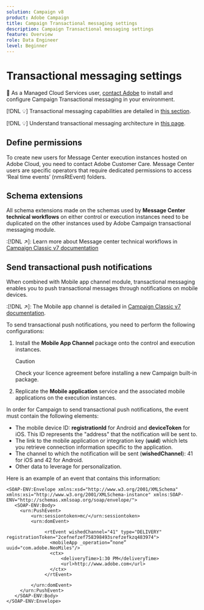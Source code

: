 ```yaml
---
solution: Campaign v8
product: Adobe Campaign
title: Campaign Transactional messaging settings
description: Campaign Transactional messaging settings
feature: Overview
role: Data Engineer
level: Beginner
---
```

# Transactional messaging settings

:speech_balloon: As a Managed Cloud Services user, [contact Adobe](../start/campaign-faq.md#support) to install and configure Campaign Transactional messaging in your environment.

[!DNL :bulb:] Transactional messaging capabilities are detailed in [this section](../send/transactional.md).

[!DNL :bulb:] Understand transactional messaging architecture in [this page](../dev/architecture.md).

## Define permissions

To create new users for Message Center execution instances hosted on Adobe Cloud, you need to contact Adobe Customer Care. Message Center users are specific operators that require dedicated permissions to access ‘Real time events’ (nmsRtEvent) folders.

## Schema extensions 

All schema extensions made on the schemas used by **Message Center technical workflows** on either control or execution instances need to be duplicated on the other instances used by Adobe Campaign transactional messaging module.

:[!DNL :arrow_upper_right:]: Learn more about Message center technical workflows in [Campaign Classic v7 documentation](https://experienceleague.adobe.com/docs/campaign-classic/using/transactional-messaging/instance-configuration/technical-workflows.html?lang=en#control-instance-workflows)

## Send transactional push notifications

When combined with Mobile app channel module, transactional messaging enables you to push transactional messages through notifications on mobile devices.

:[!DNL :arrow_upper_right:]: The Mobile app channel is detailed in [Campaign Classic v7 documentation](https://experienceleague.adobe.com/docs/campaign-classic/using/sending-messages/sending-push-notifications/about-mobile-app-channel.html?lang=en#sending-messages).

To send transactional push notifications, you need to perform the following configurations:

1. Install the **Mobile App Channel** package onto the control and execution instances.

    >[!CAUTION]
    >
    >Check your licence agreement before installing a new Campaign built-in package.

1. Replicate the **Mobile application** service and the associated mobile applications on the execution instances.

In order for Campaign to send transactional push notifications, the event must contain the following elements:

* The mobile device ID: **registrationId** for Android and **deviceToken** for iOS. This ID represents the "address" that the notification will be sent to.
* The link to the mobile application or integration key (**uuid**) which lets you retrieve connection information specific to the application.
* The channel to which the notification will be sent (**wishedChannel**): 41 for iOS and 42 for Android.
* Other data to leverage for personalization.

Here is an example of an event that contains this information:

```
<SOAP-ENV:Envelope xmlns:xsd="http://www.w3.org/2001/XMLSchema" xmlns:xsi="http://www.w3.org/2001/XMLSchema-instance" xmlns:SOAP-ENV="http://schemas.xmlsoap.org/soap/envelope/">
   <SOAP-ENV:Body>
     <urn:PushEvent>
         <urn:sessiontoken>mc/</urn:sessiontoken>
         <urn:domEvent>

              <rtEvent wishedChannel="41" type="DELIVERY" registrationToken="2cefnefzef758398493srefzefkzq483974">
                <mobileApp _operation=”none” uuid="com.adobe.NeoMiles"/>
                <ctx>
                    <deliveryTime>1:30 PM</deliveryTime>
                    <url>http://www.adobe.com</url>
                </ctx>
              </rtEvent>

         </urn:domEvent>
     </urn:PushEvent>           
   </SOAP-ENV:Body>
</SOAP-ENV:Envelope>
```

